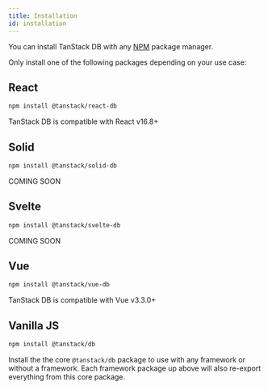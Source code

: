 ```yaml
---
title: Installation
id: installation
---
```


You can install TanStack DB with any [NPM](https://npmjs.com) package manager.

Only install one of the following packages depending on your use case:

## React

```sh
npm install @tanstack/react-db
```

TanStack DB is compatible with React v16.8+

## Solid

```sh
npm install @tanstack/solid-db
```

COMING SOON

## Svelte

```sh
npm install @tanstack/svelte-db
```

COMING SOON

## Vue

```sh
npm install @tanstack/vue-db
```

TanStack DB is compatible with Vue v3.3.0+

## Vanilla JS

```sh
npm install @tanstack/db
```

Install the the core `@tanstack/db` package to use with any framework or without a framework. Each framework package up above will also re-export everything from this core package.
